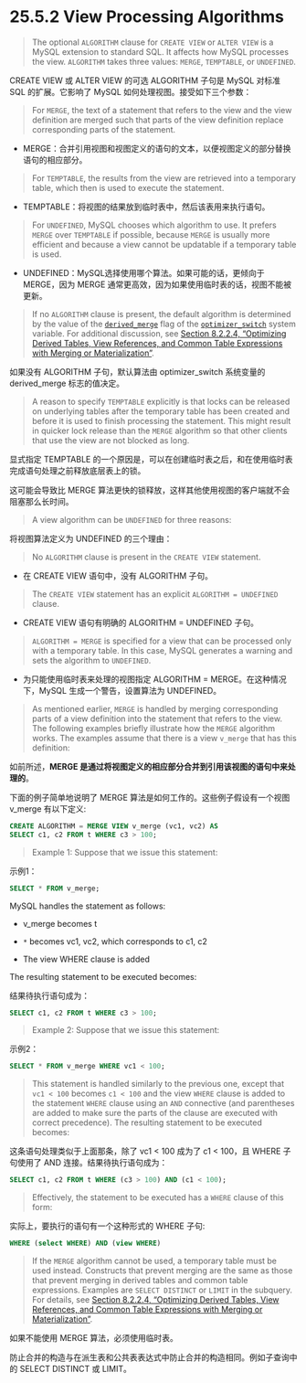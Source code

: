 # 25.5.2 View Processing Algorithms

> The optional `ALGORITHM` clause for `CREATE VIEW` or `ALTER VIEW` is a MySQL extension to standard SQL. It affects how MySQL processes the view. `ALGORITHM` takes three values: `MERGE`, `TEMPTABLE`, or `UNDEFINED`.

CREATE VIEW 或 ALTER VIEW 的可选 ALGORITHM 子句是 MySQL 对标准 SQL 的扩展。它影响了 MySQL 如何处理视图。接受如下三个参数：

> For `MERGE`, the text of a statement that refers to the view and the view definition are merged such that parts of the view definition replace corresponding parts of the statement.

- MERGE：合并引用视图和视图定义的语句的文本，以便视图定义的部分替换语句的相应部分。

> For `TEMPTABLE`, the results from the view are retrieved into a temporary table, which then is used to execute the statement.

- TEMPTABLE：将视图的结果放到临时表中，然后该表用来执行语句。

> For `UNDEFINED`, MySQL chooses which algorithm to use. It prefers `MERGE` over `TEMPTABLE` if possible, because `MERGE` is usually more efficient and because a view cannot be updatable if a temporary table is used.

- UNDEFINED：MySQL选择使用哪个算法。如果可能的话，更倾向于 MERGE，因为 MERGE 通常更高效，因为如果使用临时表的话，视图不能被更新。

> If no `ALGORITHM` clause is present, the default algorithm is determined by the value of the [`derived_merge`](https://dev.mysql.com/doc/refman/8.0/en/switchable-optimizations.html#optflag_derived-merge) flag of the [`optimizer_switch`](https://dev.mysql.com/doc/refman/8.0/en/server-system-variables.html#sysvar_optimizer_switch) system variable. For additional discussion, see [Section 8.2.2.4, “Optimizing Derived Tables, View References, and Common Table Expressions with Merging or Materialization”](https://dev.mysql.com/doc/refman/8.0/en/derived-table-optimization.html).

如果没有 ALGORITHM 子句，默认算法由 optimizer_switch 系统变量的 derived_merge 标志的值决定。

> A reason to specify `TEMPTABLE` explicitly is that locks can be released on underlying tables after the temporary table has been created and before it is used to finish processing the statement. This might result in quicker lock release than the `MERGE` algorithm so that other clients that use the view are not blocked as long.

显式指定 TEMPTABLE 的一个原因是，可以在创建临时表之后，和在使用临时表完成语句处理之前释放底层表上的锁。

这可能会导致比 MERGE 算法更快的锁释放，这样其他使用视图的客户端就不会阻塞那么长时间。

> A view algorithm can be `UNDEFINED` for three reasons:

将视图算法定义为 UNDEFINED 的三个理由：

> No `ALGORITHM` clause is present in the `CREATE VIEW` statement.

- 在 CREATE VIEW 语句中，没有 ALGORITHM 子句。

> The `CREATE VIEW` statement has an explicit `ALGORITHM = UNDEFINED` clause.

- CREATE VIEW 语句有明确的 ALGORITHM = UNDEFINED 子句。

> `ALGORITHM = MERGE` is specified for a view that can be processed only with a temporary table. In this case, MySQL generates a warning and sets the algorithm to `UNDEFINED`.

- 为只能使用临时表来处理的视图指定 ALGORITHM = MERGE。在这种情况下，MySQL 生成一个警告，设置算法为 UNDEFINED。

> As mentioned earlier, `MERGE` is handled by merging corresponding parts of a view definition into the statement that refers to the view. The following examples briefly illustrate how the `MERGE` algorithm works. The examples assume that there is a view `v_merge` that has this definition:

如前所述，**MERGE 是通过将视图定义的相应部分合并到引用该视图的语句中来处理的**。

下面的例子简单地说明了 MERGE 算法是如何工作的。这些例子假设有一个视图 v_merge 有以下定义:

```sql
CREATE ALGORITHM = MERGE VIEW v_merge (vc1, vc2) AS
SELECT c1, c2 FROM t WHERE c3 > 100;
```

> Example 1: Suppose that we issue this statement:

示例1：

```sql
SELECT * FROM v_merge;
```

MySQL handles the statement as follows:

- v_merge becomes t

- `*` becomes vc1, vc2, which corresponds to c1, c2

- The view WHERE clause is added

The resulting statement to be executed becomes:

结果待执行语句成为：

```sql
SELECT c1, c2 FROM t WHERE c3 > 100;
```

> Example 2: Suppose that we issue this statement:

示例2：

```sql
SELECT * FROM v_merge WHERE vc1 < 100;
```

> This statement is handled similarly to the previous one, except that `vc1 < 100` becomes `c1 < 100` and the view `WHERE` clause is added to the statement `WHERE` clause using an `AND` connective (and parentheses are added to make sure the parts of the clause are executed with correct precedence). The resulting statement to be executed becomes:

这条语句处理类似于上面那条，除了 vc1 < 100 成为了 c1 < 100，且 WHERE 子句使用了 AND 连接。结果待执行语句成为：

```sql
SELECT c1, c2 FROM t WHERE (c3 > 100) AND (c1 < 100);
```

> Effectively, the statement to be executed has a `WHERE` clause of this form:

实际上，要执行的语句有一个这种形式的 WHERE 子句:

```sql
WHERE (select WHERE) AND (view WHERE)
```

> If the `MERGE` algorithm cannot be used, a temporary table must be used instead. Constructs that prevent merging are the same as those that prevent merging in derived tables and common table expressions. Examples are `SELECT DISTINCT` or `LIMIT` in the subquery. For details, see [Section 8.2.2.4, “Optimizing Derived Tables, View References, and Common Table Expressions with Merging or Materialization”](https://dev.mysql.com/doc/refman/8.0/en/derived-table-optimization.html).

如果不能使用 MERGE 算法，必须使用临时表。

防止合并的构造与在派生表和公共表表达式中防止合并的构造相同。例如子查询中的 SELECT DISTINCT 或 LIMIT。
